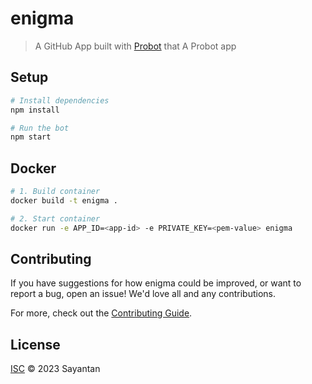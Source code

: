 # enigma

> A GitHub App built with [Probot](https://github.com/probot/probot) that A Probot app

## Setup

```sh
# Install dependencies
npm install

# Run the bot
npm start
```

## Docker

```sh
# 1. Build container
docker build -t enigma .

# 2. Start container
docker run -e APP_ID=<app-id> -e PRIVATE_KEY=<pem-value> enigma
```

## Contributing

If you have suggestions for how enigma could be improved, or want to report a bug, open an issue! We'd love all and any contributions.

For more, check out the [Contributing Guide](CONTRIBUTING.md).

## License

[ISC](LICENSE) © 2023 Sayantan

